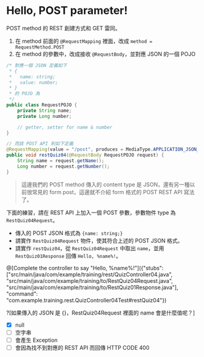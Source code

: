# Hello, POST parameter!

POST method 的 REST 創建方式和 GET 雷同。

1. 在 method 前面的 ```@RequestMapping``` 裡面，改成 ```method = RequestMethod.POST```
2. 在 method 的參數中，改成接收 ```@RequestBody```，並對應 JSON 的一個 POJO

```java
/* 對應一個 JSON 定義如下
 * {
 *   name: string;
 *   value: number;
 * }
 * 的 POJO 為
 */
public class RequestPOJO {
    private String name;
    private Long number;

    // getter, setter for name & number
}

// 而該 POST API 則如下定義
@RequestMapping(value = "/post", produces = MediaType.APPLICATION_JSON_VALUE, method = RequestMethod.POST)
public void restQuiz04(@RequestBody RequestPOJO request) {
    String name = request.getName();
    Long number = request.getNumber();
}
```

> 這邊我們的 POST method 傳入的 content type 是 JSON，還有另一種以前很常見的 form post，這邊就不介紹 form 格式的 POST REST API 寫法了。

下面的練習，請在 REST API 上加入一個 POST 參數，參數物件 type 為 ```RestQuiz04Request```。
* 傳入的 POST JSON 格式為 ```{name: string;}```
* 請實作 ```RestQuiz04Request``` 物件，使其符合上述的 POST JSON 格式。
* 請實作 ```restQuiz04```，從 ```RestQuiz04Request``` 中取出 ```name```，並用 ```RestQuiz01Response``` 回傳 ```Hello, %name%!```。

@[Complete the controller to say "Hello, %name%!"]({"stubs": ["src/main/java/com/example/training/rest/QuizController04.java", "src/main/java/com/example/training/to/RestQuiz04Request.java", "src/main/java/com/example/training/to/RestQuiz01Response.java"], "command": "com.example.training.rest.QuizController04Test#restQuiz04"})

?[如果傳入的 JSON 是 {}，RestQuiz04Request 裡面的 name 會是什麼值呢？]
- [X] null
- [ ] 空字串
- [ ] 會產生 Exception
- [ ] 會因為找不到對應的 REST API 而回傳 HTTP CODE 400